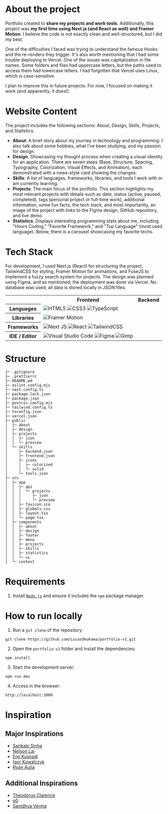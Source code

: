 # About the project
Portfolio created to **share my projects and work tools**. Additionally, this project was **my first time using Next.js (and React as well) and Framer Motion**. I believe the code is not exactly clean and well-structured, but I did my best.

One of the difficulties I faced was trying to understand the famous Hooks and the re-renders they trigger. It's also worth mentioning that I had some trouble deploying to Vercel. One of the issues was capitalization in file names. Some folders and files had uppercase letters, but the paths used to access them had lowercase letters. I had forgotten that Vercel uses Linux, which is case-sensitive.

I plan to improve this in future projects. For now, I focused on making it work (and apparently, it does!).



# Website Content
The project includes the following sections: About, Design, Skills, Projects, and Statistics.

- **About**: A brief story about my journey in technology and programming. I also talk about some hobbies, what I’ve been studying, and my passion for design.
- **Design**: Showcasing my thought process when creating a visual identity for an application. There are seven steps (Base, Structure, Spacing, Typography, Colorization, Visual Effects, and Animation), each demonstrated with a news-style card showing the changes.
- **Skills**: A list of languages, frameworks, libraries, and tools I work with or am currently learning.
- **Projects**: The main focus of the portfolio. This section highlights my most relevant projects with details such as date, status (active, paused, completed), tags (personal project or full-time work), additional information, some fun facts, the tech stack, and most importantly, an image of the project with links to the Figma design, GitHub repository, and live demo.
- **Statistics**: Displays interesting programming stats about me, including "Hours Coding," "Favorite Framework," and "Top Language" (most used language). Below, there is a carousel showcasing my favorite techs.



# Tech Stack
For development, I used Next.js (React) for structuring the project, TailwindCSS for styling, Framer Motion for animations, and FuseJS to implement a fuzzy search system for projects. The design was planned using Figma, and as mentioned, the deployment was done via Vercel. No database was used; all data is stored locally in JSON files.

<table align="center">
    <tr>
        <th></th>
        <th>
            Frontend
        </th>
        <th>
            Backend
        </th>
    </tr>
    <tr>
        <th>
            Languages
        </th>
        <td>
            <img alt="HTML5" src="https://img.shields.io/badge/html5-%23E34F26.svg?style=for-the-badge&logo=html5&logoColor=white"/>
            <img alt="CSS3" src="https://img.shields.io/badge/css3-%231572B6.svg?style=for-the-badge&logo=css3&logoColor=white"/>
            <img alt="TypeScript" src="https://img.shields.io/badge/typescript-%23007ACC.svg?style=for-the-badge&logo=typescript&logoColor=white"/>
        </td>
        <td></td>
    </tr>
     <tr>
        <th>
            Libraries
        </th>
        <td>
          <img alt="Framer Motion" src="https://img.shields.io/badge/Framer-black?style=for-the-badge&logo=framer&logoColor=blue">
        </td>
        <td></td>
    </tr>
    <tr>
        <th>
            Frameworks
        </th>
        <td>
            <img alt="Next JS" src="https://img.shields.io/badge/Next-black?style=for-the-badge&logo=next.js&logoColor=white">
            <img alt="React" src="https://img.shields.io/badge/react-%2320232a.svg?style=for-the-badge&logo=react&logoColor=%2361DAFB">
            <img alt="TailwindCSS" src="https://img.shields.io/badge/tailwindcss-%2338B2AC.svg?style=for-the-badge&logo=tailwind-css&logoColor=white"/>
        </td>
        <td></td>
    </tr>
    <tr>
        <th>
            IDE / Editor
        </th>
        <td>
            <img alt="Visual Studio Code" src="https://img.shields.io/badge/Visual%20Studio%20Code-0078d7.svg?style=for-the-badge&logo=visual-studio-code&logoColor=white"/>
            <img alt="Figma" src="https://img.shields.io/badge/figma-%23F24E1E.svg?style=for-the-badge&logo=figma&logoColor=white">
            <img alt="Gimp" src="https://img.shields.io/badge/Gimp-657D8B?style=for-the-badge&logo=gimp&logoColor=FFFFFF">
        </td>
        <td></td>
    </tr>
</table>



# Structure
```
├─ .gitignore
├─ .prettierrc
├─ README.md
├─ eslint.config.mjs
├─ next.config.ts
├─ package-lock.json
├─ package.json
├─ postcss.config.mjs
├─ tailwind.config.ts
├─ tsconfig.json
├─ vercel.json
├─ public
│  ├─ about
│  ├─ design
│  ├─ projects
│  │  ├─ json
│  │  └─ preview
│  └─ skills
│     ├─ backend.json
│     ├─ frontend.json
│     ├─ icons
│     │  ├─ colorized
│     │  └─ solid
│     └─ tools.json
├─ src
│  ├─ app
│  │  ├─ api
│  │  │  └─ projects
│  │  │     ├─ json
│  │  │     └─ preview
│  │  ├─ favicon.ico
│  │  ├─ globals.css
│  │  ├─ layout.tsx
│  │  └─ page.tsx
│  ├─ components
│  │  ├─ about
│  │  ├─ design
│  │  ├─ footer
│  │  ├─ menu
│  │  ├─ projects
│  │  ├─ skills
│  │  ├─ statistics
│  │  └─ ui
│  └─ context
```



# Requirements
1. Install [`Node.js`](https://nodejs.org/en) and ensure it includes the `npm` package manager.



# How to run locally
1. Run a `git clone` of the repository:
```
git clone https://github.com/LucasOkokama/portfolio-v1.git
```
2. Open the `portfolio-v1` folder and install the dependencies:
```
npm install
```
3. Start the development server:
```
npm run dev
```
4. Access in the browser:
```
http://localhost:3000
```



# Inspiration
## Major Inspirations
- [Sankalp Sinha](https://sankalpsinha.com/)
- [Nelson Lai](https://honghong.me/)
- [Enji Kusnadi](https://www.enji.dev/)
- [Igor Kowalczyk](https://igorkowalczyk.dev/)
- [Ryan Aulia](https://aulianza.id/)

## Additional Inspirations
- [Theodorus Clarence](https://theodorusclarence.com/)
- [p0](https://p0.inc/)
- [Sanidhya Verma](https://spaceportfolio.netlify.app/)
